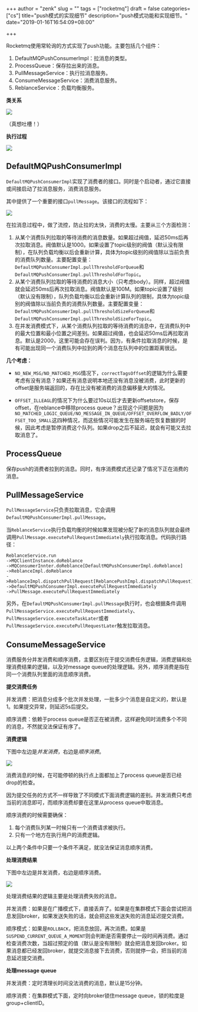 +++
author = "zenk"
slug = ""
tags = ["rocketmq"]
draft = false
categories=["cs"]
title="push模式的实现细节"
description="push模式功能和实现细节。"
date="2019-01-16T16:54:09+08:00"

+++


Rocketmq使用常轮询的方式实现了push功能。主要包括几个组件：

1. DefaultMQPushConsumerImpl：拉消息的类型。
2. ProcessQueue：保存拉出来的消息。
3. PullMessageService：执行拉消息服务。
4. ConsumeMessageService：消费消息服务。
5. ReblanceService：负载均衡服务。

**类关系**

![](/imgs/rocketmq/push-consumer-class.jpeg)

（真想吐槽！）

**执行过程**

![](/imgs/rocketmq/push-consumer-active.jpeg)

## DefaultMQPushConsumerImpl

`DefaultMQPushConsumerImpl`实现了消费者的接口。同时是个启动者，通过它直接或间接启动了拉消息服务，消费消息服务。

其中提供了一个重要的接口`pullMessage`。该接口的流程如下：

![](/imgs/rocketmq/push-consumer-pull.png)

在拉消息过程中，做了流控，防止拉的太快，消费的太慢。主要从三个方面检测：

1. 从某个消费队列拉取的等待消费的消息数量。如果超过阀值，延迟50ms后再次拉取消息。阀值默认是1000。如果设置了topic级别的阀值（默认没有限制），在队列负载均衡以后会重新计算，具体为topic级别的阀值除以当前负责的消费队列数量。主要配置变量：`DefaultMQPushConsumerImpl.pullThresholdForQueue`和`DefaultMQPushConsumerImpl.pullThresholdForTopic`。
2. 从某个消费队列拉取的等待消费的消息大小（只考虑body）。同样，超过阀值就会延迟50ms后再次拉取消息。阀值默认是100M。如果topic设置了级别（默认没有限制），队列负载均衡以后会重新计算队列的限制，具体为topic级别的阀值除以当前负责的消费队列数量。主要配置变量：`DefaultMQPushConsumerImpl.pullThresholdSizeForQueue`和`DefaultMQPushConsumerImpl.pullThresholdSizeForTopic`。
3. 在并发消费模式下，从某个消费队列拉取的等待消费的消息中，在消费队列中的最大位置和最小位置之间差别。如果超过阀值，也会延迟50ms后再拉取消息。默认是2000，这里可能会存在误判。因为，有条件拉取消息的时候，是有可能出现同一个消费队列中拉到的两个消息在队列中的位置距离很远。

**几个考虑：**

* `NO_NEW_MSG/NO_MATCHED_MSG`情况下，`correctTagsOffset`的逻辑为什么需要考虑有没有消息？如果还有消息说明本地还没有消息没被消费，此时更新的offset是服务端返回的，存在比没有被消费的消息偏移量大的情况。

* `OFFSET_ILLEAGL`的情况下为什么要过10s以后才去更新offsetstore，保存offset，在reblance中移除process queue？出现这个问题是因为`NO_MATCHED_LOGIC_QUEUE/NO_MESSAGE_IN_QUEUE/OFFSET_OVERFLOW_BADLY/OFFSET_TOO_SMALL`这四种情况，而这些情况可能发生在服务端在恢复数据的时候，因此考虑是暂停消费这个队列。如果drop之后不延迟，就会有可能又去拉取消息了。

## ProcessQueue

保存push的消费者拉到的消息。同时，有序消费模式还记录了情况下正在消费的消息。

## PullMessageService

`PullMessageService`只负责拉取消息，它会调用`DefaultMQPushConsumerImpl.pullMessage`。

当`ReblanceService`执行负载均衡的时候如果发现被分配了新的消息队列就会最终调用`PullMessage.executePullRequestImmediately`执行拉取消息。代码执行路径：

```
ReblanceService.run
->MQClientInstance.doReblance
->MQConsumerInnter.doReblance[DefaultMQPushConsumerImpl.doReblance]
->ReblanceImpl.doReblance
->ReblanceImpl.dispatchPullRequest[ReblancePushImpl.dispatchPullRequest]
->DefaultMQPushConsumerImpl.executePullRequestImmediately
->PullMessage.executePullRequestImmediately
```

另外，在`DefaultMQPushConsumerImpl.pullMessage`执行时，也会根据条件调用`PullMessageService.executePullRequestImmediately`、`PullMessageService.executeTaskLater`或者`PullMessageService.executePullRequestLater`触发拉取消息。

## ConsumeMessageService

消费服务分并发消费和顺序消费，主要区别在于提交消费任务逻辑，消费逻辑和处理消费结果的逻辑，以及对message queue的处理逻辑。另外，顺序消费是指在同一个消费队列里面的消息顺序消费。

**提交消费任务**

并发消费：把消息分成多个批次并发处理，一批多少个消息是自定义的，默认是1。如果提交异常，则延迟5s后提交。

顺序消费：依赖于process queue是否正在被消费，这样避免同时消费多个不同的消息，不然就没法保证有序了。

**消费逻辑**

下图中左边是*并发消费*，右边是*顺序消费*。

![](/imgs/rocketmq/push-consumer-consume.jpeg)

消费消息的时候，在可能停顿的执行点上面都加上了process queue是否已经drop的检查。

因为提交任务的方式不一样导致了不同模式下面消费逻辑的差别。并发消费只考虑当前的消息即可，而顺序消费却要在这里从process queue中取消息。

顺序消费的时候需要确保：

1. 每个消费队列某一时候只有一个消费请求被执行。
2. 只有一个地方在执行用户的消费逻辑。

以上两个条件中只要一个条件不满足，就没法保证消息顺序消费。

**处理消费结果**

下图中左边是并发消费，右边是顺序消费。

![](/imgs/rocketmq/push-consumer-result.jpeg)

处理消费结果的逻辑主要是处理消费失败的消息。

并发消费：如果是在广播模式下，直接丢弃了。如果是在集群模式下面会尝试把消息发回broker，如果发送失败的话，就会把这些发送失败的消息延迟提交消费。

顺序模式：如果是`ROLLBACK`，把消息放回，再次消费。如果是`SUSPEND_CURRENT_QUEUE_A_MOMENT`则会判断是否需要停止一段时间再消费。通过检查消费次数，当超过预定的值（默认是没有限制）就会把消息发回broker。如果消息都已经发回broker，就提交消息接下去消费，否则就停一会，把当前的消息延迟提交消费。

**处理message queue**

并发消费：定时清理长时间没法消费的消息，默认是15分钟。

顺序消费：在集群模式下面，定时向broker锁住message queue，锁的粒度是group+clientID。